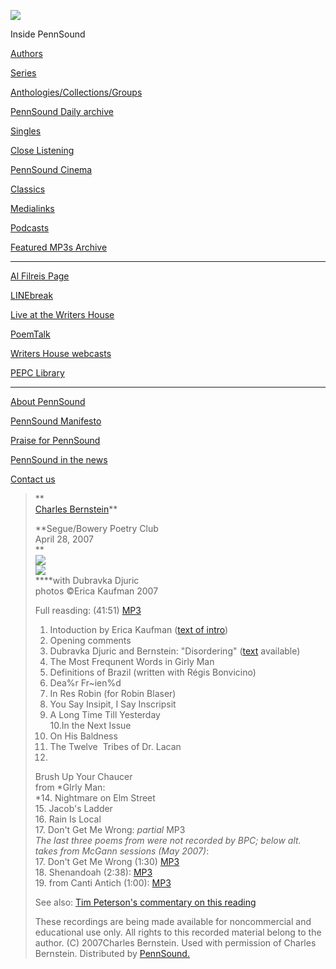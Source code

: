 ![](PennSound_flat.gif)

  

  
  

Inside PennSound

[Authors](authors.php)

[Series](series.php)

[Anthologies/Collections/Groups](anthologies.php)

[PennSound Daily archive](http://writing.upenn.edu/pennsound/daily)

[Singles](http://writing.upenn.edu/pennsound/singles)

[Close Listening](Close-Listening.php)

[PennSound Cinema](video.php)

[Classics](classics.php)

[Medialinks](http://writing.upenn.edu/wh/multimedia/medialinks/index.php)

[Podcasts](http://writing.upenn.edu/pennsound/podcasts.php)

[Featured MP3s Archive](featured-resources-archive.php)

------------------------------------------------------------------------

[Al Filreis Page](Filreis.html)

[LINEbreak](LINEbreak.html)

[Live at the Writers House](http://writing.upenn.edu/%7Ewh/involved/series/live/)

[PoemTalk](http://jacket2.org/content/poem-talk)

[Writers House webcasts](http://writing.upenn.edu/%7Ewh/webcasts/)

[PEPC
Library](http://writing.upenn.edu/pepc/contents.html)

------------------------------------------------------------------------

[About PennSound](http://writing.upenn.edu/pennsound/about.php)

[PennSound Manifesto](http://writing.upenn.edu/pennsound/manifesto.php)

<span class="quoted1">[Praise for PennSound](http://writing.upenn.edu/pennsound/praise.php)</span>

[PennSound in the news](http://writing.upenn.edu/pennsound/news)

[Contact us](mailto:pennsound@writing.upenn.edu)

> **  
> [Charles Bernstein](Bernstein.html)**
>
> **Segue/Bowery
> Poetry Club  
> April 28, 2007  
> **  
> ![](http://mappemunde.typepad.com/photos/uncategorized/2007/05/01/charles_bernstein_2.jpg)  
> ![](http://farm1.static.flickr.com/227/476918117_c2d6b3819f.jpg?v=0)  
> ****with Dubravka Djuric  
> photos ©Erica
> Kaufman 2007  
>   
> Full reasding: (41:51) [MP3](http://media.sas.upenn.edu/pennsound/authors/Bernstein/Segue-2007/Bernstein_Charles_BPC-Segue_NYC_4-28-07.mp3)  
>   
> 1. Intoduction by Erica Kaufman ([text
> of intro](http://segueseries.blogspot.com/2007/04/introduction-for-charles-bernstein-by.html))  
> 2. Opening comments  
> 3. Dubravka Djuric and Bernstein: "Disordering" ([text](http://www.writing.upenn.edu/library/Djuric-Dubravka_poems.html) available)  
> 4. The Most Frequnent Words in Girly Man  
> 5. Definitions of Brazil (written with Régis Bonvicino)  
> 6. Dea%r Fr~ien%d  
> 7. In Res Robin (for Robin Blaser)  
> 8. You Say Insipit, I Say Inscripsit  
> 9. A Long Time Till Yesterday  
> 10.In the Next Issue  
> 11. On His Baldness  
> 12. The Twelve  Tribes of Dr. Lacan  
> 13.
> Brush Up Your
> Chaucer  
> from *GIrly Man:  
> *14. Nightmare
> on Elm Street  
> 15. Jacob's Ladder  
> 16. Rain Is Local  
> 17. Don't
> Get Me Wrong: *partial* MP3  
> *The last three poems from were not recorded by BPC;
> below alt. takes from McGann sessions (May 2007)*:  
> 17. Don't Get Me Wrong (1:30) [MP3](http://media.sas.upenn.edu/pennsound/authors/Bernstein/McGann-Session/Bernstein-Charles_05_Dont-Get-Me-Wrong_NY_5-28-07.mp3)  
> 18. Shenandoah
> (2:38): [MP3](http://media.sas.upenn.edu/pennsound/authors/Bernstein/McGann-Session/Bernstein-Charles_06_Shenandoah_NY_5-28-07.mp3)  
> 19. from Canti Antich (1:00): [MP3](http://media.sas.upenn.edu/pennsound/authors/Bernstein/McGann-Session/Bernstein-Charles_11_Canti-Antichi_NY_5-28-07.mp3)  
>   
>   
> See also: [Tim Peterson's commentary on this reading](http://mappemunde.typepad.com/mappemunde/2007/05/the_bernsteinna.html)
>
> These recordings are being
> made available for noncommercial and educational use only. All
> rights to this recorded material belong to the author. (C) 2007Charles
> Bernstein. Used with permission of Charles Bernstein. Distributed
> by [PennSound.](../index.html)
